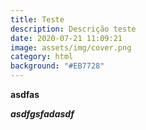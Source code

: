 ```yaml
---
title: Teste
description: Descrição teste
date: 2020-07-21 11:09:21
image: assets/img/cover.png
category: html
background: "#EB7728"
---
```

**asdfas**



***asdfgsfadasdf***